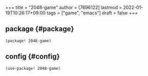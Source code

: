 +++
title = "2048-game"
author = [7696122]
lastmod = 2022-01-19T10:26:17+09:00
tags = ["game", "emacs"]
draft = false
+++

## package {#package}

```elisp
(package! 2048-game)
```


## config {#config}

```elisp
(use-package! 2048-game)
```
